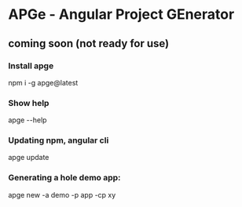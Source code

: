# APGe - **A**ngular **P**roject **GE**nerator 

## coming soon  (not ready for use)

### Install apge
npm i -g apge@latest

### Show help
apge --help 

### Updating npm, angular cli
apge update 

### Generating a hole demo app:
apge new -a demo -p app -cp xy 

